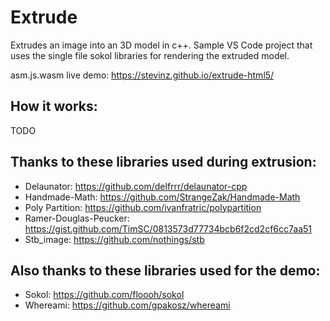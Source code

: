 # Extrude

Extrudes an image into an 3D model in c++. Sample VS Code project that uses the single file sokol libraries for rendering the extruded model.

asm.js.wasm live demo: https://stevinz.github.io/extrude-html5/

## How it works:

TODO

## Thanks to these libraries used during extrusion:

- Delaunator: https://github.com/delfrrr/delaunator-cpp
- Handmade-Math: https://github.com/StrangeZak/Handmade-Math
- Poly Partition: https://github.com/ivanfratric/polypartition
- Ramer-Douglas-Peucker: https://gist.github.com/TimSC/0813573d77734bcb6f2cd2cf6cc7aa51
- Stb_image: https://github.com/nothings/stb

## Also thanks to these libraries used for the demo:

- Sokol: https://github.com/floooh/sokol
- Whereami: https://github.com/gpakosz/whereami